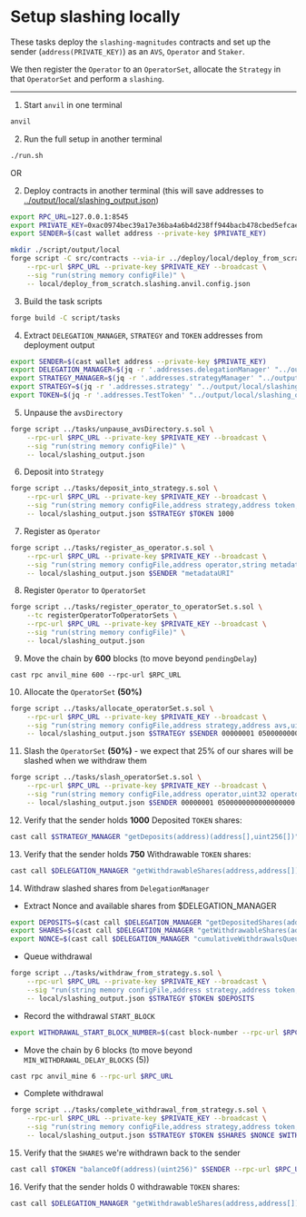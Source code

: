 # Setup slashing locally

These tasks deploy the `slashing-magnitudes` contracts and set up the sender (`address(PRIVATE_KEY)`) as an `AVS`, `Operator` and `Staker`. 

We then register the `Operator` to an `OperatorSet`, allocate the `Strategy` in that `OperatorSet` and perform a `slashing`.

---

1. Start `anvil` in one terminal
```sh
anvil
```

2. Run the full setup in another terminal
```sh
./run.sh
```

OR

2. Deploy contracts in another terminal (this will save addresses to [../output/local/slashing_output.json](../output/local/slashing_output.json))
```sh
export RPC_URL=127.0.0.1:8545
export PRIVATE_KEY=0xac0974bec39a17e36ba4a6b4d238ff944bacb478cbed5efcae784d7bf4f2ff80
export SENDER=$(cast wallet address --private-key $PRIVATE_KEY)

mkdir ./script/output/local
forge script -C src/contracts --via-ir ../deploy/local/deploy_from_scratch.slashing.s.sol \
    --rpc-url $RPC_URL --private-key $PRIVATE_KEY --broadcast \
    --sig "run(string memory configFile)" \
    -- local/deploy_from_scratch.slashing.anvil.config.json
```

3. Build the task scripts
```sh
forge build -C script/tasks
```

4. Extract `DELEGATION_MANAGER`, `STRATEGY` and `TOKEN` addresses from deployment output
```sh
export SENDER=$(cast wallet address --private-key $PRIVATE_KEY)
export DELEGATION_MANAGER=$(jq -r '.addresses.delegationManager' "../output/local/slashing_output.json")
export STRATEGY_MANAGER=$(jq -r '.addresses.strategyManager' "../output/local/slashing_output.json")
export STRATEGY=$(jq -r '.addresses.strategy' "../output/local/slashing_output.json")
export TOKEN=$(jq -r '.addresses.TestToken' "../output/local/slashing_output.json")
```

5. Unpause the `avsDirectory`
```sh
forge script ../tasks/unpause_avsDirectory.s.sol \
    --rpc-url $RPC_URL --private-key $PRIVATE_KEY --broadcast \
    --sig "run(string memory configFile)" \
    -- local/slashing_output.json
```

6. Deposit into `Strategy`
```sh
forge script ../tasks/deposit_into_strategy.s.sol \
    --rpc-url $RPC_URL --private-key $PRIVATE_KEY --broadcast \
    --sig "run(string memory configFile,address strategy,address token,uint256 amount)" \
    -- local/slashing_output.json $STRATEGY $TOKEN 1000
```

7. Register as `Operator`
```sh
forge script ../tasks/register_as_operator.s.sol \
    --rpc-url $RPC_URL --private-key $PRIVATE_KEY --broadcast \
    --sig "run(string memory configFile,address operator,string metadataURI)" \
    -- local/slashing_output.json $SENDER "metadataURI"
```

8. Register `Operator` to `OperatorSet`
```sh
forge script ../tasks/register_operator_to_operatorSet.s.sol \
    --tc registerOperatorToOperatorSets \
    --rpc-url $RPC_URL --private-key $PRIVATE_KEY --broadcast \
    --sig "run(string memory configFile)" \
    -- local/slashing_output.json
```

9. Move the chain by **600** blocks (to move beyond `pendingDelay`)
```
cast rpc anvil_mine 600 --rpc-url $RPC_URL
```

10. Allocate the `OperatorSet` **(50%)**
```sh
forge script ../tasks/allocate_operatorSet.s.sol \
    --rpc-url $RPC_URL --private-key $PRIVATE_KEY --broadcast \
    --sig "run(string memory configFile,address strategy,address avs,uint32 operatorSetId,uint64 magnitude)" \
    -- local/slashing_output.json $STRATEGY $SENDER 00000001 0500000000000000000
```

11. Slash the `OperatorSet` **(50%)** - we expect that 25% of our shares will be slashed when we withdraw them
```sh
forge script ../tasks/slash_operatorSet.s.sol \
    --rpc-url $RPC_URL --private-key $PRIVATE_KEY --broadcast \
    --sig "run(string memory configFile,address operator,uint32 operatorSetId,uint256 wadToSlash)" \
    -- local/slashing_output.json $SENDER 00000001 0500000000000000000
```

12. Verify that the sender holds **1000** Deposited `TOKEN` shares:
```sh
cast call $STRATEGY_MANAGER "getDeposits(address)(address[],uint256[])" $SENDER  --rpc-url $RPC_URL
```

13. Verify that the sender holds **750** Withdrawable `TOKEN` shares:
```sh
cast call $DELEGATION_MANAGER "getWithdrawableShares(address,address[])(uint256[])" $SENDER "[$STRATEGY]" --rpc-url $RPC_URL
```

14. Withdraw slashed shares from `DelegationManager`

- Extract Nonce and available shares from $DELEGATION_MANAGER
```sh
export DEPOSITS=$(cast call $DELEGATION_MANAGER "getDepositedShares(address)(address[],uint256[])" $SENDER "[$STRATEGY]" --rpc-url $RPC_URL | sed -n '2p' | tr -d '[]')
export SHARES=$(cast call $DELEGATION_MANAGER "getWithdrawableShares(address,address[])(uint256[],uint256[])" $SENDER "[$STRATEGY]" --rpc-url $RPC_URL | sed -n '1p' | tr -d '[]')
export NONCE=$(cast call $DELEGATION_MANAGER "cumulativeWithdrawalsQueued(address)(uint256)" $SENDER --rpc-url $RPC_URL)
```

- Queue withdrawal
```sh
forge script ../tasks/withdraw_from_strategy.s.sol \
    --rpc-url $RPC_URL --private-key $PRIVATE_KEY --broadcast \
    --sig "run(string memory configFile,address strategy,address token,uint256 amount)" \
    -- local/slashing_output.json $STRATEGY $TOKEN $DEPOSITS
```

- Record the withdrawal `START_BLOCK`
```sh
export WITHDRAWAL_START_BLOCK_NUMBER=$(cast block-number --rpc-url $RPC_URL)
```

- Move the chain by 6 blocks (to move beyond `MIN_WITHDRAWAL_DELAY_BLOCKS` (5))
```sh
cast rpc anvil_mine 6 --rpc-url $RPC_URL
```

- Complete withdrawal

```sh
forge script ../tasks/complete_withdrawal_from_strategy.s.sol \
    --rpc-url $RPC_URL --private-key $PRIVATE_KEY --broadcast \
    --sig "run(string memory configFile,address strategy,address token,uint256 amount,uint256 nonce,uint32 startBlock)" \
    -- local/slashing_output.json $STRATEGY $TOKEN $SHARES $NONCE $WITHDRAWAL_START_BLOCK_NUMBER
```

15. Verify that the `SHARES` we're withdrawn back to the sender
```sh
cast call $TOKEN "balanceOf(address)(uint256)" $SENDER --rpc-url $RPC_URL
```

16. Verify that the sender holds 0 withdrawable `TOKEN` shares:
```sh
cast call $DELEGATION_MANAGER "getWithdrawableShares(address,address[])(uint256[])" $SENDER "[$STRATEGY]" --rpc-url $RPC_URL
```
